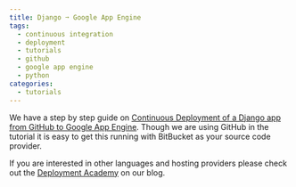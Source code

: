 ```yaml
---
title: Django ➙ Google App Engine
tags:
  - continuous integration
  - deployment
  - tutorials
  - github
  - google app engine
  - python
categories:
  - tutorials
---
```

We have a step by step guide on [Continuous Deployment of a Django app from GitHub to Google App Engine](http://blog.codeship.io/2014/01/23/continuous-deployment-google-app-engine-github-python-django.html). Though we are using GitHub in the tutorial it is easy to get this running with BitBucket as your source code provider.

If you are interested in other languages and hosting providers please check out the [Deployment Academy](http://blog.codeship.io/category/deployment-academy) on our blog.
